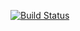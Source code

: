 [![Build Status](https://travis-ci.org/niicojs/addic7eddler.svg?branch=master)](https://travis-ci.org/niicojs/addic7eddler)
